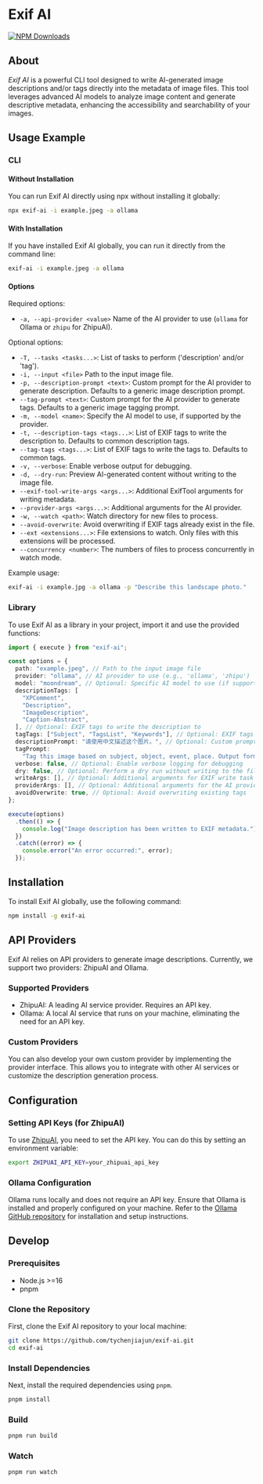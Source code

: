 # Exif AI

[![NPM Downloads](https://img.shields.io/npm/dw/exif-ai)](https://www.npmjs.com/package/exif-ai)

## About

_Exif AI_ is a powerful CLI tool designed to write AI-generated image descriptions and/or tags directly into the metadata of image files. This tool leverages advanced AI models to analyze image content and generate descriptive metadata, enhancing the accessibility and searchability of your images.

## Usage Example

### CLI

#### Without Installation

You can run Exif AI directly using npx without installing it globally:

```bash
npx exif-ai -i example.jpeg -a ollama
```

#### With Installation

If you have installed Exif AI globally, you can run it directly from the command line:

```bash
exif-ai -i example.jpeg -a ollama
```

#### Options

Required options:

- `-a, --api-provider <value>` Name of the AI provider to use (`ollama` for Ollama or `zhipu` for ZhipuAI).

Optional options:

- `-T, --tasks <tasks...>`: List of tasks to perform ('description' and/or 'tag').
- `-i, --input <file>` Path to the input image file.
- `-p, --description-prompt <text>`: Custom prompt for the AI provider to generate description. Defaults to a generic image description prompt.
- `--tag-prompt <text>`: Custom prompt for the AI provider to generate tags. Defaults to a generic image tagging prompt.
- `-m, --model <name>`: Specify the AI model to use, if supported by the provider.
- `-t, --description-tags <tags...>`: List of EXIF tags to write the description to. Defaults to common description tags.
- `--tag-tags <tags...>`: List of EXIF tags to write the tags to. Defaults to common tags.
- `-v, --verbose`: Enable verbose output for debugging.
- `-d, --dry-run`: Preview AI-generated content without writing to the image file.
- `--exif-tool-write-args <args...>`: Additional ExifTool arguments for writing metadata.
- `--provider-args <args...>`: Additional arguments for the AI provider.
- `-w, --watch <path>`: Watch directory for new files to process.
- `--avoid-overwrite`: Avoid overwriting if EXIF tags already exist in the file.
- `--ext <extensions...>`: File extensions to watch. Only files with this extensions will be processed.
- `--concurrency <number>`: The numbers of files to process concurrently in watch mode.

Example usage:

```bash
exif-ai -i example.jpg -a ollama -p "Describe this landscape photo."
```

### Library

To use Exif AI as a library in your project, import it and use the provided functions:

```typescript
import { execute } from "exif-ai";

const options = {
  path: "example.jpeg", // Path to the input image file
  provider: "ollama", // AI provider to use (e.g., 'ollama', 'zhipu')
  model: "moondream", // Optional: Specific AI model to use (if supported by the provider)
  descriptionTags: [
    "XPComment",
    "Description",
    "ImageDescription",
    "Caption-Abstract",
  ], // Optional: EXIF tags to write the description to
  tagTags: ["Subject", "TagsList", "Keywords"], // Optional: EXIF tags to write the tags to
  descriptionPrompt: "请使用中文描述这个图片。", // Optional: Custom prompt for the AI provider to generate description
  tagPrompt:
    "Tag this image based on subject, object, event, place. Output format: <tag1>, <tag2>, <tag3>, <tag4>,  <tag5>,  ..., <tagN>", // Optional: Custom prompt for the AI provider to generate tags
  verbose: false, // Optional: Enable verbose logging for debugging
  dry: false, // Optional: Perform a dry run without writing to the file
  writeArgs: [], // Optional: Additional arguments for EXIF write task
  providerArgs: [], // Optional: Additional arguments for the AI provider
  avoidOverwrite: true, // Optional: Avoid overwriting existing tags
};

execute(options)
  .then(() => {
    console.log("Image description has been written to EXIF metadata.");
  })
  .catch((error) => {
    console.error("An error occurred:", error);
  });
```

## Installation

To install Exif AI globally, use the following command:

```bash
npm install -g exif-ai
```

## API Providers

Exif AI relies on API providers to generate image descriptions. Currently, we support two providers: ZhipuAI and Ollama.

### Supported Providers

- ZhipuAI: A leading AI service provider. Requires an API key.
- Ollama: A local AI service that runs on your machine, eliminating the need for an API key.

### Custom Providers

You can also develop your own custom provider by implementing the provider interface. This allows you to integrate with other AI services or customize the description generation process.

## Configuration

### Setting API Keys (for ZhipuAI)

To use [ZhipuAI](https://open.bigmodel.cn/usercenter/apikeys), you need to set the API key. You can do this by setting an environment variable:

```bash
export ZHIPUAI_API_KEY=your_zhipuai_api_key
```

### Ollama Configuration

Ollama runs locally and does not require an API key. Ensure that Ollama is installed and properly configured on your machine. Refer to the [Ollama GitHub repository](https://github.com/ollama/ollama) for installation and setup instructions.

## Develop

### Prerequisites

- Node.js >=16
- pnpm

### Clone the Repository

First, clone the Exif AI repository to your local machine:

```bash
git clone https://github.com/tychenjiajun/exif-ai.git
cd exif-ai
```

### Install Dependencies

Next, install the required dependencies using `pnpm`.

```bash
pnpm install
```

### Build

```bash
pnpm run build
```

### Watch

```bash
pnpm run watch
```
